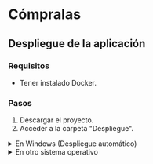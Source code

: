 # Cómpralas
## Despliegue de la aplicación

### Requisitos
* Tener instalado Docker.

### Pasos

1. Descargar el proyecto.
2. Acceder a la carpeta "Despliegue".

<details>
<summary>En Windows (Despliegue automático)</summary>
<br>
  
3. Haz doble click en el archivo "DespliegueAutomático".
4. La aplicación ya está desplegada en http://localhost:80/
</details>

<details>
<summary>En otro sistema operativo</summary>
<br>
  
3. Ejecuta el siguiente comando para desplegar la aplicación:
```
docker compose up -d
```
5. La aplicación ya está desplegada en http://localhost:80/
</details>
